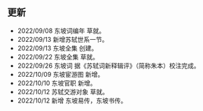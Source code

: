 ## 更新
- 2022/09/08 东坡词编年 草就。
- 2022/09/13 新增苏轼世系一节。
- 2022/09/13 东坡全集 创建。
- 2022/09/22 东坡全集 草就。
- 2022/09/26 东坡词 据《苏轼词新释辑评》（简称朱本）校注完成。
- 2022/10/09 东坡宦游图 新增。
- 2022/10/10 东坡官职 新增。
- 2022/10/12 苏轼交游对象 草就。
- 2022/10/12 新增 东坡易传，东坡书传。
